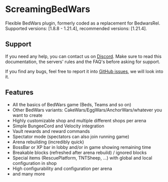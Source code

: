 # ScreamingBedWars

Flexible BedWars plugin, formerly coded as a replacement for BedwarsRel.  
Supported versions: \[1.8.8 - 1.21.4\], recommended versions: \[1.21.4\].

## Support

If you need any help, you can contact us on [Discord](https://screamingsandals.org/discord). Make sure to read this documentation, the servers' rules and the FAQ's before asking for support.

If you find any bugs, feel free to report it into [GitHub issues](https://github.com/ScreamingSandals/BedWars/issues), we will look into it.

## Features

* All the basics of BedWars game (Beds, Teams and so on)
* Other BedWars variants: CakeWars/EggWars/AnchorWars/whatever you want to create
* Highly customizable shop and multiple different shops per arena
* Simple BungeeCord and Velocity integration
* Vault rewards and reward commands
* Spectator mode (spectators can also join running game)
* Arena rebuilding (incredibly quick)
* BossBar or XP bar in lobby and/or in game showing remaining time
* Breakable blocks (refreshed after arena rebuild) / ignored blocks
* Special items (RescuePlatform, TNTSheep, ...) with global and local configuration in shop
* High configurability and configuration per arena
* and many more